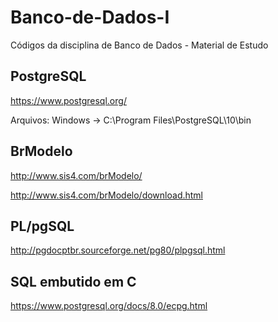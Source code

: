# Banco-de-Dados-I
Códigos da disciplina de Banco de Dados - Material de Estudo

## PostgreSQL

https://www.postgresql.org/

Arquivos: Windows -> C:\Program Files\PostgreSQL\10\bin

## BrModelo

http://www.sis4.com/brModelo/

http://www.sis4.com/brModelo/download.html

## PL/pgSQL

http://pgdocptbr.sourceforge.net/pg80/plpgsql.html

## SQL embutido em C

https://www.postgresql.org/docs/8.0/ecpg.html
